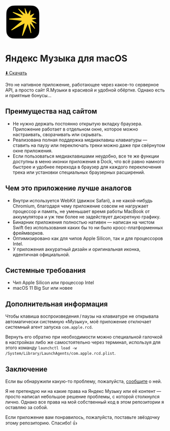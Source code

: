 <img src="https://github.com/debug45/Yandex-Music/raw/master/Repository/Logo.png" width="110" height="110"/>

# Яндекс Музыка для macOS
[⬇️ Скачать](https://github.com/debug45/Yandex-Music/releases)

Это не нативное приложение, работающее через какое-то серверное API, а просто сайт Я.Музыки в красивой и удобной обёртке. Однако есть и приятные бонусы…

## Преимущества над сайтом

- Не нужно держать постоянно открытую вкладку браузера. Приложение работает в отдельном окне, которое можно настраивать, сворачивать или скрывать.
- Реализована полная поддержка медиаклавиш клавиатуры — ставить на паузу или переключать треки можно даже при свёрнутом окне приложения.
- Если пользоваться медиаклавишами неудобно, все те же функции доступны в меню иконки приложения в Dock, что всё равно намного быстрее и удобнее перехода в браузер для каждого переключения трека или установки специальных браузерных расширений.

## Чем это приложение лучше аналогов
- Внутри используется WebKit (движок Safari), а не какой-нибудь Chromium, благодаря чему приложение совсем не нагружает процессор и память, не уменьшает время работы MacBook от аккумулятора и уж тем более не задействует дискретную графику.
- Бинарник приложения полностью нативен — написан на чистом Swift без использования каких бы то ни было кросс-платформенных фреймворков.
- Оптимизировано как для чипов Apple Silicon, так и для процессоров Intel.
- У приложения аккуратный дизайн и оригинальная иконка, идентичная официальной.

## Системные требования

- Чип Apple Silicon или процессор Intel
- macOS 11 Big Sur или новее

## Дополнительная информация
Чтобы клавиша воспроизведения / паузы на клавиатуре не открывала автоматически системную «Музыку», моё приложение отключает системный агент запуска `com.apple.rcd`.

Вернуть его обратно при необходимости можно специальной галочкой в настройках либо же самостоятельно через терминал, используя для этого команду `launchctl load -w /System/Library/LaunchAgents/com.apple.rcd.plist`.

## Заключение

Если вы обнаружили какую-то проблему, пожалуйста, [сообщите](https://github.com/debug45/Yandex-Music/issues/new) о ней.

Я не претендую ни на какие права на Яндекс Музыку или её контент — просто написал небольшое решение проблемы, с которой столкнулся лично. Однако все права на мой собственный код в этом репозитории я оставляю за собой.

Если приложение вам понравилось, пожалуйста, поставьте звёздочку этому репозиторию. Спасибо! 👍
